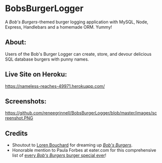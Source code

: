 # BobsBurgerLogger
A *Bob's Burgers*-themed burger logging application with MySQL, Node, Express, Handlebars and a homemade ORM. Yummy!

## About: 
Users of the Bob's Burger Logger can create, store, and devour delicious SQL database burgers with punny names.

## Live Site on Heroku:
https://nameless-reaches-49971.herokuapp.com/

## Screenshots:
https://github.com/reneegrinnell/BobsBurgerLogger/blob/master/images/screenshot.PNG

## Credits
* Shoutout to [Loren Bouchard](https://en.wikipedia.org/wiki/Loren_Bouchard) for dreaming up [*Bob's Burgers*](https://en.wikipedia.org/wiki/Bob%27s_Burgers).
* Honorable mention to Paula Forbes at eater.com for this comprehensive list of [every *Bob's Burgers* burger special ever](https://www.eater.com/2011/4/27/6684143/every-burger-special-ever-from-bobs-burgers)!
